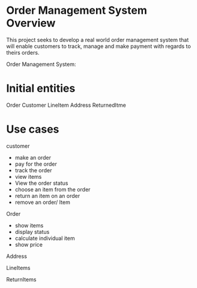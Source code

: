 # Order Management System Overview
 
This project seeks to develop a real world order management system that will enable customers to track, manage and make payment with regards to theirs orders.

Order Management System:

# Initial entities 

Order 
Customer 
LineItem 
Address 
ReturnedItme

# Use cases 

customer
- make an order
- pay for the order
- track the order
- view items 
- View the order status
- choose an item from the order 
- return an item on an order
- remove an order/ Item 

Order 
- show items
- display status
- calculate individual item
- show price 

Address



LineItems 


ReturnItems







